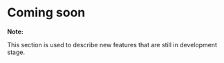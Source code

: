 # Coming soon

<div class="note">
    <strong>Note:</strong>
    <p>
        This section is used to describe new features that are still in development stage.
    </p>
</div>
